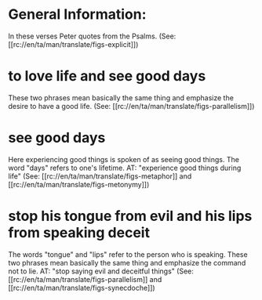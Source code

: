 # General Information:

In these verses Peter quotes from the Psalms. (See: [[rc://en/ta/man/translate/figs-explicit]])

# to love life and see good days

These two phrases mean basically the same thing and emphasize the desire to have a good life. (See: [[rc://en/ta/man/translate/figs-parallelism]])

# see good days

Here experiencing good things is spoken of as seeing good things. The word "days" refers to one's lifetime. AT: "experience good things during life" (See: [[rc://en/ta/man/translate/figs-metaphor]] and [[rc://en/ta/man/translate/figs-metonymy]])

# stop his tongue from evil and his lips from speaking deceit

The words "tongue" and "lips" refer to the person who is speaking. These two phrases mean basically the same thing and emphasize the command not to lie. AT: "stop saying evil and deceitful things" (See: [[rc://en/ta/man/translate/figs-parallelism]] and [[rc://en/ta/man/translate/figs-synecdoche]]) 

